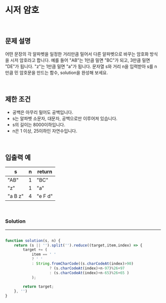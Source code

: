 # 시저 암호
<br/>

## 문제 설명
어떤 문장의 각 알파벳을 일정한 거리만큼 밀어서 다른 알파벳으로 바꾸는 암호화 방식을 시저 암호라고 합니다. 예를 들어 "AB"는 1만큼 밀면 "BC"가 되고, 3만큼 밀면 "DE"가 됩니다. "z"는 1만큼 밀면 "a"가 됩니다. 문자열 s와 거리 n을 입력받아 s를 n만큼 민 암호문을 만드는 함수, solution을 완성해 보세요.

<br/>

## 제한 조건
- 공백은 아무리 밀어도 공백입니다.
- s는 알파벳 소문자, 대문자, 공백으로만 이루어져 있습니다.
- s의 길이는 8000이하입니다.
- n은 1 이상, 25이하인 자연수입니다.

<br/>

## 입출력 예

| s | n | return |
| --- | --- | --- |
| "AB" | 1 | "BC" |
| "z" | 1 | "a" |
| "a B z" | 4 | "e F d" |

<br/>


### Solution

---

```javascript

function solution(s, n) {
    return (s || '').split('').reduce((target,item,index) => {
        target += (
            item == ' ' 
            ? ' ' 
            : String.fromCharCode((s.charCodeAt(index)>90)
                    ? (s.charCodeAt(index)+n-97)%26+97 
                    : (s.charCodeAt(index)+n-65)%26+65 )
            );
        
        return target;
    }, '')
}

```
